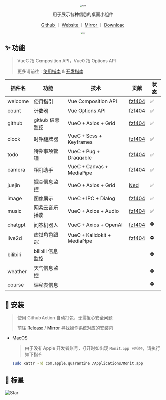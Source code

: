 <!--
 * @Author: fzf404
 * @Date: 2022-06-18 17:15:15
 * @LastEditors: fzf404 me@fzf404.art
 * @LastEditTime: 2023-03-30 21:54:55
 * @Description: 应用介绍
-->

<p align="center">
  <a href="https://monit.fzf404.art/" target="_blank">
    <img src="https://img.fzf404.art/Monit/logo.webp" alt="Monit" style="zoom:40%;"/>
  </a>
</p>

<p align="center">用于展示各种信息的桌面小组件</p>

<p align="center">
  <a href="https://github.com/fzf404/Monit"> Github </a> ｜
  <a href="https://monit.fzf404.art/"> Website </a> ｜
  <a href="https://cloud.fzf404.art/release/monit"> Mirror </a> ｜
  <a href="https://github.com/fzf404/Monit/releases"> Download </a>
</p>

<p align="center">
  <img src="https://img.fzf404.art/Monit/v0.7.0.webp" alt="show" style="zoom:30%;" />
</p>

## ✨ 功能

> VueC 指 Composition API，VueO 指 Options API
>
> 更多请前往：[使用指南](https://monit.fzf404.art/#/zh/01-guide) & [开发指南](https://monit.fzf404.art/#/zh/03-develop)

| 插件名   | 功能              | 技术                         | 贡献                                  | 状态 |
| -------- | ----------------- | ---------------------------- | ------------------------------------- | ---- |
| welcome  | 使用指引          | Vue Composition API          | [fzf404](https://github.com/fzf404)   | ✅   |
| count    | 计数器            | Vue Options API              | [fzf404](https://github.com/fzf404)   | ✅   |
| github   | github 信息监控   | VueO + Axios + Grid          | [fzf404](https://github.com/fzf404)   | ✅   |
| clock    | 时钟翻牌器        | VueC + Scss + Keyframes      | [fzf404](https://github.com/fzf404)   | ✅   |
| todo     | 待办事项管理      | VueC + Pug + Draggable       | [fzf404](https://github.com/fzf404)   | ✅   |
| camera   | 相机助手          | VueC + Canvas + MediaPipe    | [fzf404](https://github.com/fzf404)   | ✅   |
| juejin   | 掘金信息监控      | VueO + Axios + Grid          | [Ned](https://github.com/wangenze267) | ✅   |
| image    | 图像展示          | VueC + IPC + Dialog          | [fzf404](https://github.com/fzf404)   | ✅   |
| music    | 网易云音乐播放    | VueC + Axios + Audio         | [fzf404](https://github.com/fzf404)   | ✅   |
| chatgpt  | 问答机器人        | VueC + Axios + OpenAI        | [fzf404](https://github.com/fzf404)   | ⛔️  |
| live2d   | 虚拟角色跟踪      | VueC + Kalidokit + MediaPipe | [fzf404](https://github.com/fzf404)   | ⛔️  |
| bilibili | bilibili 信息监控 |                              |                                       | ⛔️  |
| weather  | 天气信息监控      |                              |                                       | ⛔️  |
| course   | 课程表信息        |                              |                                       | ⛔️  |

## 🎁 安装

> 使用 Github Action 自动打包，无需担心安全问题
>
> 前往 [Release](https://github.com/fzf404/Monit/releases) / [Mirror](https://cloud.fzf404.art/release/monit) 寻找操作系统对应的安装包

- MacOS

  > 由于没有 Apple 开发者账号，打开时如出现 `Monit.app 已损坏`，请执行如下指令

  ```bash
  sudo xattr -rd com.apple.quarantine /Applications/Monit.app
  ```

## 🌟 标星

![Star](https://api.star-history.com/svg?repos=fzf404/Monit&type=Date)
